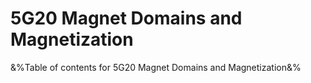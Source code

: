 # 5G20 Magnet Domains and Magnetization

&%Table of contents for 5G20 Magnet Domains and Magnetization&%